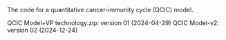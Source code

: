 The code for a quantitative cancer-immunity cycle (QCIC) model.

QCIC Model+VP technology.zip:  version 01 (2024-04-29)
QCIC Model-v2: version 02 (2024-12-24)

